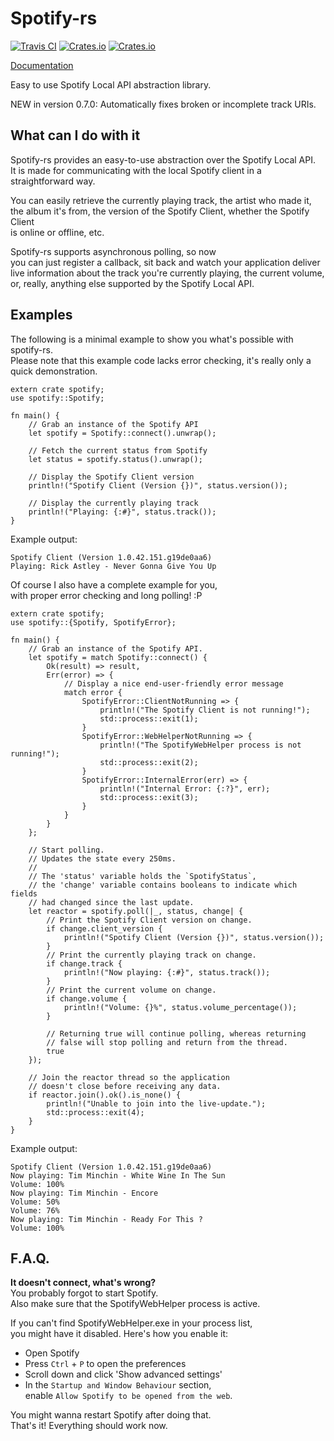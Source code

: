 # Spotify-rs
[![Travis CI](https://img.shields.io/travis/SplittyDev/spotify-rs/master.svg?style=flat-square)][travis-url]
[![Crates.io](https://img.shields.io/crates/l/spotify.svg?style=flat-square)][crates-url]
[![Crates.io](https://img.shields.io/crates/v/spotify.svg?style=flat-square)][crates-url]

[Documentation][docs-url]

Easy to use Spotify Local API abstraction library.

NEW in version 0.7.0: Automatically fixes broken or incomplete track URIs.

## What can I do with it
Spotify-rs provides an easy-to-use abstraction over the Spotify Local API.   
It is made for communicating with the local Spotify client in a straightforward way.

You can easily retrieve the currently playing track, the artist who made it,   
the album it's from, the version of the Spotify Client, whether the Spotify Client   
is online or offline, etc.

Spotify-rs supports asynchronous polling, so now   
you can just register a callback, sit back and watch your application deliver   
live information about the track you're currently playing, the current volume,   
or, really, anything else supported by the Spotify Local API.

## Examples
The following is a minimal example to show you what's possible with spotify-rs.   
Please note that this example code lacks error checking, it's really only a quick demonstration.

```rust,no_run
extern crate spotify;
use spotify::Spotify;

fn main() {
    // Grab an instance of the Spotify API
    let spotify = Spotify::connect().unwrap();

    // Fetch the current status from Spotify
    let status = spotify.status().unwrap();

    // Display the Spotify Client version
    println!("Spotify Client (Version {})", status.version());
             
    // Display the currently playing track
    println!("Playing: {:#}", status.track());
}
```

Example output:

```
Spotify Client (Version 1.0.42.151.g19de0aa6)
Playing: Rick Astley - Never Gonna Give You Up
```

Of course I also have a complete example for you,   
with proper error checking and long polling! :P

```rust,no_run
extern crate spotify;
use spotify::{Spotify, SpotifyError};

fn main() {
    // Grab an instance of the Spotify API.
    let spotify = match Spotify::connect() {
        Ok(result) => result,
        Err(error) => {
            // Display a nice end-user-friendly error message
            match error {
                SpotifyError::ClientNotRunning => {
                    println!("The Spotify Client is not running!");
                    std::process::exit(1);
                }
                SpotifyError::WebHelperNotRunning => {
                    println!("The SpotifyWebHelper process is not running!");
                    std::process::exit(2);
                }
                SpotifyError::InternalError(err) => {
                    println!("Internal Error: {:?}", err);
                    std::process::exit(3);
                }
            }
        }
    };

    // Start polling.
    // Updates the state every 250ms.
    // 
    // The 'status' variable holds the `SpotifyStatus`,
    // the 'change' variable contains booleans to indicate which fields
    // had changed since the last update.
    let reactor = spotify.poll(|_, status, change| {
        // Print the Spotify Client version on change.
        if change.client_version {
            println!("Spotify Client (Version {})", status.version());
        }
        // Print the currently playing track on change.
        if change.track {
            println!("Now playing: {:#}", status.track());
        }
        // Print the current volume on change.
        if change.volume {
            println!("Volume: {}%", status.volume_percentage());
        }

        // Returning true will continue polling, whereas returning
        // false will stop polling and return from the thread.
        true
    });

    // Join the reactor thread so the application
    // doesn't close before receiving any data.
    if reactor.join().ok().is_none() {
        println!("Unable to join into the live-update.");
        std::process::exit(4);
    }
}
```

Example output:

```
Spotify Client (Version 1.0.42.151.g19de0aa6)
Now playing: Tim Minchin - White Wine In The Sun
Volume: 100%
Now playing: Tim Minchin - Encore
Volume: 50%
Volume: 76%
Now playing: Tim Minchin - Ready For This ?
Volume: 100%
```

## F.A.Q.
**It doesn't connect, what's wrong?**   
You probably forgot to start Spotify.   
Also make sure that the SpotifyWebHelper process is active.

If you can't find SpotifyWebHelper.exe in your process list,   
you might have it disabled. Here's how you enable it:

- Open Spotify
- Press `Ctrl` + `P` to open the preferences
- Scroll down and click 'Show advanced settings'
- In the `Startup and Window Behaviour` section,   
  enable `Allow Spotify to be opened from the web`.

You might wanna restart Spotify after doing that.   
That's it! Everything should work now.

[travis-url]: https://travis-ci.org/SplittyDev/spotify-rs
[crates-url]: https://crates.io/crates/spotify
[docs-url]: https://docs.rs/spotify
